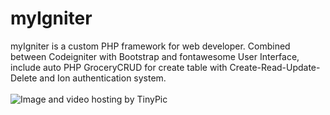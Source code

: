 myIgniter
=========
myIgniter is a custom PHP framework for web developer. Combined between Codeigniter with Bootstrap and fontawesome User Interface, include auto PHP GroceryCRUD for create table with Create-Read-Update-Delete and Ion authentication system.
<br><br>
<img src="http://i58.tinypic.com/2zp6y38.png" border="0" alt="Image and video hosting by TinyPic">
